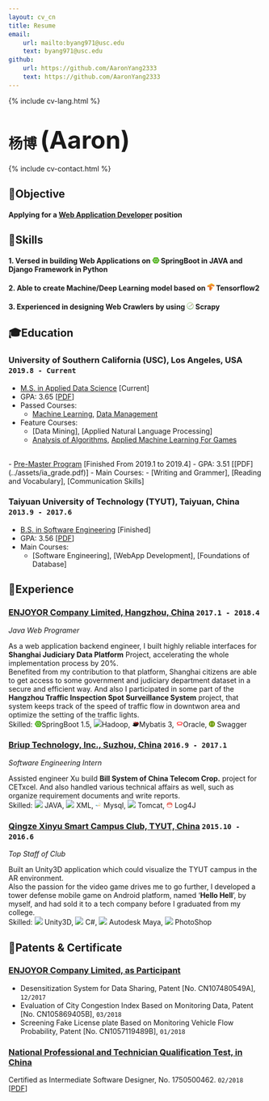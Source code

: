 ```yaml
---
layout: cv_cn
title: Resume
email: 
    url: mailto:byang971@usc.edu
    text: byang971@usc.edu
github:
    url: https://github.com/AaronYang2333
    text: https://github.com/AaronYang2333
---
```

{% include cv-lang.html %}

# 杨博 <font size="9">(Aaron)</font>

{% include cv-contact.html %}

## <span>&#127919;</span>Objective
#### __Applying for a <u>Web Application Developer</u> position__

## <span>&#128170;</span>Skills
#### __1. Versed in building Web Applications on <span><img src="assets/icons/springboot.png" height="12" width="14"> SpringBoot in JAVA</span> and Django Framework in Python__

#### __2. Able to create Machine/Deep Learning model based on <span><img src="assets/icons/tensorflow.png" height="15" width="14"> Tensorflow2</span>__

#### __3. Experienced in designing Web Crawlers by using <span><img src="assets/icons/scrapy.png" height="14" width="14"> Scrapy</span>__

## <span>&#127891;</span>Education 

### __University of Southern California (USC), Los Angeles, USA__ `2019.8 - Current`

- <u>M.S. in Applied Data Science</u> [Current]
- GPA: 3.65 [[PDF](../assets/apds_1.pdf)]
- Passed Courses: 
    - [Machine Learning](https://aaronyang2333.github.io/INF_552/), [Data Management](https://aaronyang2333.github.io/INF_551/)<br>
- Feature Courses: 
    - [Data Mining], [Applied Natural Language Processing]
    - [Analysis of Algorithms](https://aaronyang2333.github.io/CSCI_570/), [Applied Machine Learning For Games](https://aaronyang2333.github.io/CSCI_599/) <br>
<br>
- <u>Pre-Master Program</u>  [Finished From 2019.1 to 2019.4]
- GPA: 3.51 [[PDF](../assets/ia_grade.pdf)]
- Main Courses:
    - [Writing and Grammer], [Reading and Vocabulary], [Communication Skills] <br>

### __Taiyuan University of Technology (TYUT), Taiyuan, China__ `2013.9 - 2017.6`

- <u>B.S. in Software Engineering</u> [Finished]
- GPA: 3.56 [[PDF](../assets/typt.pdf)]
- Main Courses: 
    - [Software Engineering], [WebApp Development], [Foundations of Database] <br>

## <span>&#128084;</span>Experience

### [__ENJOYOR Company Limited, Hangzhou, China__]()  `2017.1 - 2018.4`
_Java Web Programer_<br>

As a web application backend engineer, I built highly reliable interfaces for __Shanghai Judiciary Data Platform__ Project, accelerating the whole implementation process by 20%. <br/>Benefited from my contribution to that platform, Shanghai citizens are able to get access to some government and judiciary department dataset in a secure and efficient way. And also I participated in some part of the __Hangzhou Traffic Inspection Spot Surveillance System__ project, that system keeps track of the speed of traffic flow in downtwon area and optimize the setting of the traffic lights. <br>
Skilled: 
<span><img src="../assets/icons/springboot.png" height="12" width="14">SpringBoot 1.5</span>, 
<span><img src="https://img.icons8.com/color/14/000000/hadoop-distributed-file-system.png">Hadoop</span>, 
<span><img src="../assets/icons/mybatis.png" height="12" width="14">Mybatis 3</span>, 
<span><img src="../assets/icons/oracle.png" height="12" width="14">Oracle</span>, 
<span><img src = "../assets/icons/swagger.png" height="12" width="12"> Swagger</span>


### [__Briup Technology, Inc., Suzhou, China__]() `2016.9 - 2017.1`
_Software Engineering Intern_<br>

Assisted engineer Xu build __Bill System of China Telecom Crop.__ project for CETxcel. And also handled various technical affairs as well, such as organize requirement documents and write reports.<br>
Skilled: 
<span><img src="https://img.icons8.com/color/14/000000/java-coffee-cup-logo.png"> JAVA</span>, 
<span><img src="https://img.icons8.com/ios/14/000000/placeholder-thumbnail-xml.png"> XML</span>,
<span><img src="../assets/icons/mysql.png" height="12" width="12"> Mysql</span>, 
<span><img src="https://img.icons8.com/color/14/000000/tomcat.png"> Tomcat</span>, 
<span><img src = "../assets/icons/log4j.png" height="12" width="12"> Log4J</span>


### [__Qingze Xinyu Smart Campus Club, TYUT, China__]() `2015.10 - 2016.6`
_Top Staff of Club_<br>

Built an Unity3D application which could visualize the TYUT campus in the AR environment.<br>
Also the passion for the video game drives me to go further, I developed a tower defense mobile game on Android platform, named ‘__Hello Hell__’, by myself, and had sold it to a tech company before I graduated from my college.<br>
Skilled: 
<span><img src="https://img.icons8.com/ios-filled/14/000000/unity.png"> Unity3D</span>, 
<span><img src="https://img.icons8.com/color/14/000000/c-sharp-logo.png"> C#</span>, 
<span><img src="https://img.icons8.com/color/14/000000/autodesk-maya.png"> Autodesk Maya</span>,
<span><img src="https://img.icons8.com/color/16/000000/adobe-photoshop.png"> PhotoShop</span>

## <span>&#128240;</span>Patents & Certificate

### [__ENJOYOR Company Limited, as Participant__]()
- Desensitization System for Data Sharing, Patent [No. CN107480549A], `12/2017`<br>
- Evaluation of City Congestion Index Based on Monitoring Data, Patent [No. CN105869405B], `03/2018`<br>
- Screening Fake License plate Based on Monitoring Vehicle Flow Probability, Patent [No. CN1057119489B], `01/2018` <br>

### [__National Professional and Technician Qualification Test, in China__]()
Certified as Intermediate Software Designer, No. 1750500462. `02/2018` [[PDF](../assets/nptq.pdf)]